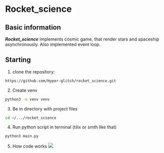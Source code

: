 # Rocket_science

## Basic information

***Rocket_science*** implements cosmic game, that render stars and spaceship asynchronously. Also implemented event loop.

## Starting

1. clone the repository:
```bash
https://github.com/Hyper-glitch/rocket_science.git
```
2. Create venv
```bash
python3 -m venv venv
```
3. Be in directory with project files
```bash
cd ~/.../rocket_science
```
4. Run python script in terminal (tilix or smth like that)
```bash
python3 main.py
```
5. How code works
<a href="https://asciinema.org/a/rsZugQ8fabVBoo6CR9ATvuzyr" target="_blank"><img src="https://asciinema.org/a/0n7lfwszFYz5Czch7OVpW5Amn.svg" /></a>
